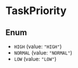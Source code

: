 # TaskPriority

## Enum

- `HIGH` (value: `"HIGH"`)
- `NORMAL` (value: `"NORMAL"`)
- `LOW` (value: `"LOW"`)
